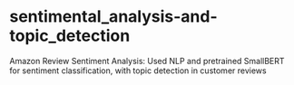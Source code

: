 # sentimental_analysis-and-topic_detection
 Amazon Review Sentiment Analysis: Used NLP and pretrained SmallBERT for sentiment classification, with topic detection in customer reviews
